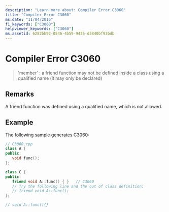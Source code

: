 ```yaml
---
description: "Learn more about: Compiler Error C3060"
title: "Compiler Error C3060"
ms.date: "11/04/2016"
f1_keywords: ["C3060"]
helpviewer_keywords: ["C3060"]
ms.assetid: 6282bb92-0546-4b59-9435-d3840bf93bdb
---
```

# Compiler Error C3060

> 'member' : a friend function may not be defined inside a class using a qualified name (it may only be declared)

## Remarks

A friend function was defined using a qualified name, which is not allowed.

## Example

The following sample generates C3060:

```cpp
// C3060.cpp
class A {
public:
   void func();
};

class C {
public:
   friend void A::func() { }   // C3060
   // Try the following line and the out of class definition:
   // friend void A::func();
};

// void A::func(){}
```
